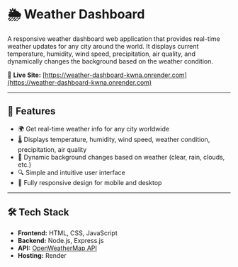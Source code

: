 # 🌦️ Weather Dashboard

A responsive weather dashboard web application that provides real-time weather updates for any city around the world. It displays current temperature, humidity, wind speed, precipitation, air quality, and dynamically changes the background based on the weather condition.

🔗 **Live Site:** [https://weather-dashboard-kwna.onrender.com](https://weather-dashboard-kwna.onrender.com)

---

## 🚀 Features

- 🌍 Get real-time weather info for any city worldwide
- 🌡️ Displays temperature, humidity, wind speed, weather condition, precipitation, air quality
- 🎨 Dynamic background changes based on weather (clear, rain, clouds, etc.)
- 🔍 Simple and intuitive user interface
- 📱 Fully responsive design for mobile and desktop

---

## 🛠️ Tech Stack

- **Frontend:** HTML, CSS, JavaScript
- **Backend:** Node.js, Express.js
- **API:** [OpenWeatherMap API](https://openweathermap.org/)
- **Hosting:** Render
